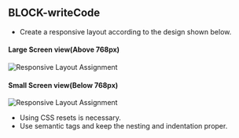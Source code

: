## BLOCK-writeCode

- Create a responsive layout according to the design shown below.

#### Large Screen view(Above 768px)

![Responsive Layout Assignment](https://raw.githubusercontent.com/suraj122/AC-STYLE-images/master/rwd/ex-1-desktop-view.png)

#### Small Screen view(Below 768px)

![Responsive Layout Assignment](https://raw.githubusercontent.com/suraj122/AC-STYLE-images/master/rwd/ex-1-mob-view.png)

- Using CSS resets is necessary.
- Use semantic tags and keep the nesting and indentation proper.
